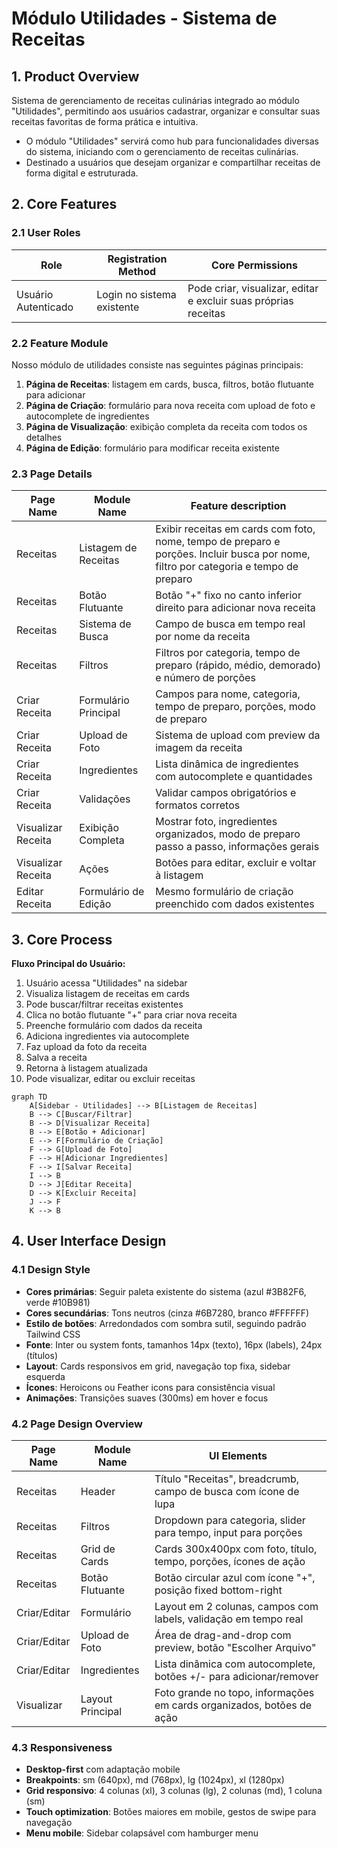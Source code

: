 # Módulo Utilidades - Sistema de Receitas

## 1. Product Overview

Sistema de gerenciamento de receitas culinárias integrado ao módulo "Utilidades", permitindo aos usuários cadastrar, organizar e consultar suas receitas favoritas de forma prática e intuitiva.

- O módulo "Utilidades" servirá como hub para funcionalidades diversas do sistema, iniciando com o gerenciamento de receitas culinárias.
- Destinado a usuários que desejam organizar e compartilhar receitas de forma digital e estruturada.

## 2. Core Features

### 2.1 User Roles

| Role | Registration Method | Core Permissions |
|------|---------------------|------------------|
| Usuário Autenticado | Login no sistema existente | Pode criar, visualizar, editar e excluir suas próprias receitas |

### 2.2 Feature Module

Nosso módulo de utilidades consiste nas seguintes páginas principais:

1. **Página de Receitas**: listagem em cards, busca, filtros, botão flutuante para adicionar
2. **Página de Criação**: formulário para nova receita com upload de foto e autocomplete de ingredientes
3. **Página de Visualização**: exibição completa da receita com todos os detalhes
4. **Página de Edição**: formulário para modificar receita existente

### 2.3 Page Details

| Page Name | Module Name | Feature description |
|-----------|-------------|---------------------|
| Receitas | Listagem de Receitas | Exibir receitas em cards com foto, nome, tempo de preparo e porções. Incluir busca por nome, filtro por categoria e tempo de preparo |
| Receitas | Botão Flutuante | Botão "+" fixo no canto inferior direito para adicionar nova receita |
| Receitas | Sistema de Busca | Campo de busca em tempo real por nome da receita |
| Receitas | Filtros | Filtros por categoria, tempo de preparo (rápido, médio, demorado) e número de porções |
| Criar Receita | Formulário Principal | Campos para nome, categoria, tempo de preparo, porções, modo de preparo |
| Criar Receita | Upload de Foto | Sistema de upload com preview da imagem da receita |
| Criar Receita | Ingredientes | Lista dinâmica de ingredientes com autocomplete e quantidades |
| Criar Receita | Validações | Validar campos obrigatórios e formatos corretos |
| Visualizar Receita | Exibição Completa | Mostrar foto, ingredientes organizados, modo de preparo passo a passo, informações gerais |
| Visualizar Receita | Ações | Botões para editar, excluir e voltar à listagem |
| Editar Receita | Formulário de Edição | Mesmo formulário de criação preenchido com dados existentes |

## 3. Core Process

**Fluxo Principal do Usuário:**

1. Usuário acessa "Utilidades" na sidebar
2. Visualiza listagem de receitas em cards
3. Pode buscar/filtrar receitas existentes
4. Clica no botão flutuante "+" para criar nova receita
5. Preenche formulário com dados da receita
6. Adiciona ingredientes via autocomplete
7. Faz upload da foto da receita
8. Salva a receita
9. Retorna à listagem atualizada
10. Pode visualizar, editar ou excluir receitas

```mermaid
graph TD
    A[Sidebar - Utilidades] --> B[Listagem de Receitas]
    B --> C[Buscar/Filtrar]
    B --> D[Visualizar Receita]
    B --> E[Botão + Adicionar]
    E --> F[Formulário de Criação]
    F --> G[Upload de Foto]
    F --> H[Adicionar Ingredientes]
    F --> I[Salvar Receita]
    I --> B
    D --> J[Editar Receita]
    D --> K[Excluir Receita]
    J --> F
    K --> B
```

## 4. User Interface Design

### 4.1 Design Style

- **Cores primárias**: Seguir paleta existente do sistema (azul #3B82F6, verde #10B981)
- **Cores secundárias**: Tons neutros (cinza #6B7280, branco #FFFFFF)
- **Estilo de botões**: Arredondados com sombra sutil, seguindo padrão Tailwind CSS
- **Fonte**: Inter ou system fonts, tamanhos 14px (texto), 16px (labels), 24px (títulos)
- **Layout**: Cards responsivos em grid, navegação top fixa, sidebar esquerda
- **Ícones**: Heroicons ou Feather icons para consistência visual
- **Animações**: Transições suaves (300ms) em hover e focus

### 4.2 Page Design Overview

| Page Name | Module Name | UI Elements |
|-----------|-------------|-------------|
| Receitas | Header | Título "Receitas", breadcrumb, campo de busca com ícone de lupa |
| Receitas | Filtros | Dropdown para categoria, slider para tempo, input para porções |
| Receitas | Grid de Cards | Cards 300x400px com foto, título, tempo, porções, ícones de ação |
| Receitas | Botão Flutuante | Botão circular azul com ícone "+", posição fixed bottom-right |
| Criar/Editar | Formulário | Layout em 2 colunas, campos com labels, validação em tempo real |
| Criar/Editar | Upload de Foto | Área de drag-and-drop com preview, botão "Escolher Arquivo" |
| Criar/Editar | Ingredientes | Lista dinâmica com autocomplete, botões +/- para adicionar/remover |
| Visualizar | Layout Principal | Foto grande no topo, informações em cards organizados, botões de ação |

### 4.3 Responsiveness

- **Desktop-first** com adaptação mobile
- **Breakpoints**: sm (640px), md (768px), lg (1024px), xl (1280px)
- **Grid responsivo**: 4 colunas (xl), 3 colunas (lg), 2 colunas (md), 1 coluna (sm)
- **Touch optimization**: Botões maiores em mobile, gestos de swipe para navegação
- **Menu mobile**: Sidebar colapsável com hamburger menu